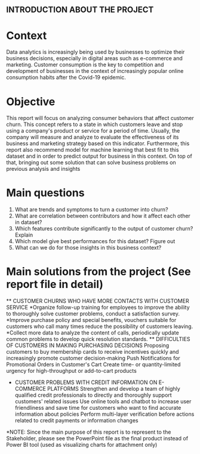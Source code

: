 ## INTRODUCTION ABOUT THE PROJECT
# Context
Data analytics is increasingly being used by businesses to optimize their business decisions, especially in digital areas such as e-commerce and marketing. Customer consumption is the key to competition and development of businesses in the context of increasingly popular online consumption habits after the Covid-19 epidemic.
# Objective
This report will focus on analyzing consumer behaviors that affect customer churn. This concept refers to a state in which customers leave and stop using a company's product or service for a period of time. Usually, the company will measure and analyze to evaluate the effectiveness of its business and marketing strategy based on this indicator. Furthermore, this report also recommend model for machine learning that best fit to this dataset and in order to predict output for business in this context. On top of that, bringing out some solution that can solve business problems on previous analysis and insights
# Main questions
1) What are trends and symptoms to turn a customer into churn?
2) What are correlation between contributors and how it affect each other in dataset?
3) Which features contribute significantly to the output of customer churn? Explain
4) Which model give best performances for this dataset? Figure out
5) What can we do for those insights in this business context?
# Main solutions from the project (See report file in detail)
** CUSTOMER CHURNS WHO HAVE MORE CONTACTS WITH CUSTOMER SERVICE
*Organize follow-up training for employees to improve the ability to thoroughly solve customer problems, conduct a satisfaction survey.
*Improve purchase policy and special benefits, vouchers suitable for customers who call many times reduce the possibility of customers leaving.
*Collect more data to analyze the content of calls, periodically update common problems to develop quick resolution standards.
** DIFFICULTIES OF CUSTOMERS IN MAKING PURCHASING DECISIONS
Proposing customers to buy membership cards to receive incentives quickly and increasingly promote customer decision-making
Push Notifications for Promotional Orders in Customer's Cart
Create time- or quantity-limited urgency for high-throughput or add-to-cart products
* CUSTOMER PROBLEMS WITH CREDIT INFORMATION ON E-COMMERCE PLATFORMS
Strengthen and develop a team of highly qualified credit professionals to directly and thoroughly support customers' related issues
Use online tools and chatbot to increase user friendliness and save time for customers who want to find accurate information about policies
Perform multi-layer verification before actions related to credit payments or information changes

*NOTE: Since the main purpose of this report is to represent to the Stakeholder, please see the PowerPoint file as the final product instead of Power BI tool (used as visualizing charts for attachment only)
